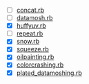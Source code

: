 <!-- -*- mode: gfm -*- -->
* [ ] [concat.rb](https://github.com/ucnv/aviglitch-utils/blob/master/bin/concat.rb)
* [ ] [datamosh.rb](https://github.com/ucnv/aviglitch-utils/blob/master/bin/datamosh.rb)
* [x] [huffyuv.rb](https://github.com/ucnv/aviglitch-utils/blob/master/bin/huffyuv.rb)
* [ ] [repeat.rb](https://github.com/ucnv/aviglitch-utils/blob/master/bin/repeat.rb)
* [x] [snow.rb](https://github.com/ucnv/aviglitch-utils/blob/master/bin/snow.rb)
* [x] [squeeze.rb](https://github.com/ucnv/aviglitch-utils/blob/master/bin/squeeze.rb)
* [x] [oilpainting.rb](https://gist.github.com/ucnv/586209)
* [x] [colorcrashing.rb](https://gist.github.com/ucnv/466869)
* [x] [plated_datamoshing.rb](https://gist.github.com/ucnv/772097)
